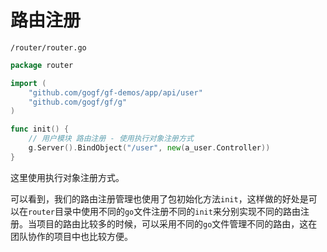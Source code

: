 # 路由注册
`/router/router.go`
```go
package router

import (
    "github.com/gogf/gf-demos/app/api/user"
    "github.com/gogf/gf/g"
)

func init() {
    // 用户模块 路由注册 - 使用执行对象注册方式
    g.Server().BindObject("/user", new(a_user.Controller))
}
```

这里使用执行对象注册方式。

可以看到，我们的路由注册管理也使用了包初始化方法`init`，这样做的好处是可以在`router`目录中使用不同的`go`文件注册不同的`init`来分别实现不同的路由注册。当项目的路由比较多的时候，可以采用不同的`go`文件管理不同的路由，这在团队协作的项目中也比较方便。